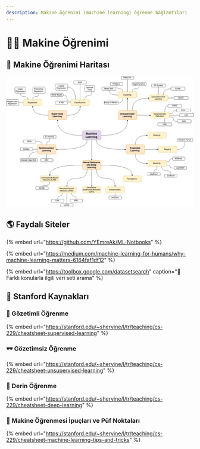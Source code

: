 ```yaml
---
description: Makine öğrenimi (machine learning) öğrenme bağlantıları
---
```


# 👩‍🏫 Makine Öğrenimi

## 📍 Makine Öğrenimi Haritası

![](.gitbook/assets/image%20%282%29.png)

## 🌎 Faydalı Siteler

{% embed url="https://github.com/YEmreAk/ML-Notbooks" %}

{% embed url="https://medium.com/machine-learning-for-humans/why-machine-learning-matters-6164faf1df12" %}

{% embed url="https://toolbox.google.com/datasetsearch" caption="🔎 Farklı konularla ilgili veri seti arama" %}

## 🏫 Stanford Kaynakları

### 🔎 Gözetimli Öğrenme

{% embed url="https://stanford.edu/~shervine/l/tr/teaching/cs-229/cheatsheet-supervised-learning" %}

### 🕶 Gözetimsiz Öğrenme

{% embed url="https://stanford.edu/~shervine/l/tr/teaching/cs-229/cheatsheet-unsupervised-learning" %}

### 💫 Derin Öğrenme

{% embed url="https://stanford.edu/~shervine/l/tr/teaching/cs-229/cheatsheet-deep-learning" %}

### 🎈 Makine Öğrenmesi İpuçları ve Püf Noktaları

{% embed url="https://stanford.edu/~shervine/l/tr/teaching/cs-229/cheatsheet-machine-learning-tips-and-tricks" %}




